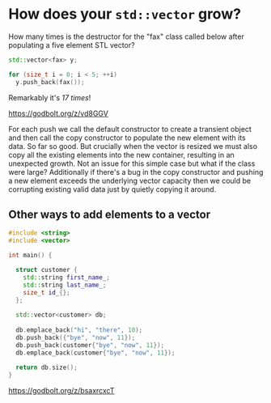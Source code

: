 # How does your `std::vector` grow?

How many times is the destructor for the "fax" class called below after
populating a five element STL vector?

```cpp
std::vector<fax> y;

for (size_t i = 0; i < 5; ++i)
  y.push_back(fax());
```

Remarkably it's _17 times_!

https://godbolt.org/z/vd8GGV

For each push we call the default constructor to create a transient object and
then call the copy constructor to populate the new element with its data. So
far so good. But crucially when the vector is resized we must also copy all the
existing elements into the new container, resulting in an unexpected growth.
Not an issue for this simple case but what if the class were large?
Additionally if there's a bug in the copy constructor and pushing a new element
exceeds the underlying vector capacity then we could be corrupting existing
valid data just by quietly copying it around.

## Other ways to add elements to a vector
```cpp
#include <string>
#include <vector>

int main() {

  struct customer {
    std::string first_name_;
    std::string last_name_;
    size_t id_{};
  };
  
  std::vector<customer> db;
  
  db.emplace_back("hi", "there", 10);
  db.push_back({"bye", "now", 11});
  db.push_back(customer{"bye", "now", 11});
  db.emplace_back(customer{"bye", "now", 11});
  
  return db.size();
}
```

https://godbolt.org/z/bsaxrcxcT

